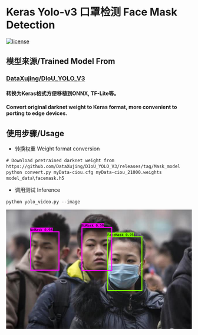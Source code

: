 # Keras Yolo-v3 口罩检测 Face Mask Detection

[![license](https://img.shields.io/github/license/mashape/apistatus.svg)](LICENSE)

## 模型来源/Trained Model From

### [DataXujing/DIoU_YOLO_V3](https://github.com/DataXujing/DIoU_YOLO_V3)

#### 转换为Keras格式方便移植到ONNX, TF-Lite等。
#### Convert original darknet weight to Keras format, more convenient to porting to edge devices.

## 使用步骤/Usage

- 转换权重 Weight format conversion

```
# Download pretrained darknet weight from https://github.com/DataXujing/DIoU_YOLO_V3/releases/tag/Mask_model
python convert.py myData-ciou.cfg myData-ciou_21000.weights model_data\facemask.h5
```

- 调用测试 Inference

```
python yolo_video.py --image
```

![](facemask.png)
